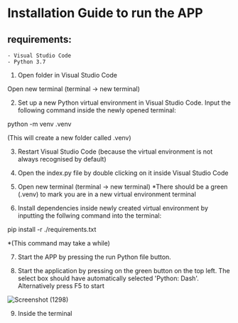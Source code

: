 # Installation Guide to run the APP

## requirements:
    - Visual Studio Code
    - Python 3.7


1. Open folder in Visual Studio Code

  Open new terminal (terminal -> new terminal)

2. Set up a new Python virtual environment in Visual Studio Code. Input the following command inside the newly opened terminal:

  python -m venv .venv

  (This will create a new folder called .venv)

3. Restart Visual Studio Code (because the virtual environment is not always recognised by default)

4. Open the index.py file by double clicking on it inside Visual Studio Code

5. Open new terminal (terminal -> new terminal) *There should be a green (.venv) to mark you are in a new virtual environment terminal

6. Install dependencies inside newly created virtual environment by inputting the follwing command into the terminal:

  pip install -r ./requirements.txt

  *(This command may take a while)

7. Start the APP by pressing the run Python file button. 

8. Start the application by pressing on the green button on the top left. The select box should have automatically selected 'Python: Dash'. Alternatively press F5 to start

![Screenshot (1298)](https://user-images.githubusercontent.com/84941463/189204663-9ab8a9e4-2504-4b39-b566-839ccd945d51.jpg)


9. Inside the terminal 


